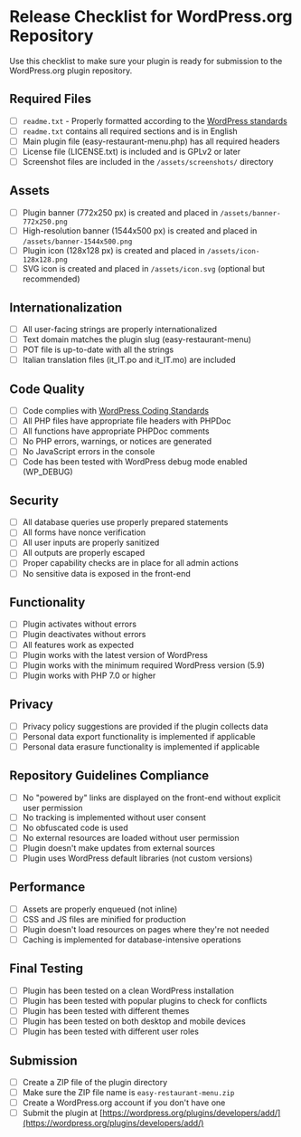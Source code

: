 # Release Checklist for WordPress.org Repository

Use this checklist to make sure your plugin is ready for submission to the WordPress.org plugin repository.

## Required Files

- [ ] `readme.txt` - Properly formatted according to the [WordPress standards](https://developer.wordpress.org/plugins/wordpress-org/how-your-readme-txt-works/)
- [ ] `readme.txt` contains all required sections and is in English
- [ ] Main plugin file (easy-restaurant-menu.php) has all required headers
- [ ] License file (LICENSE.txt) is included and is GPLv2 or later
- [ ] Screenshot files are included in the `/assets/screenshots/` directory

## Assets

- [ ] Plugin banner (772x250 px) is created and placed in `/assets/banner-772x250.png`
- [ ] High-resolution banner (1544x500 px) is created and placed in `/assets/banner-1544x500.png`
- [ ] Plugin icon (128x128 px) is created and placed in `/assets/icon-128x128.png` 
- [ ] SVG icon is created and placed in `/assets/icon.svg` (optional but recommended)

## Internationalization

- [ ] All user-facing strings are properly internationalized
- [ ] Text domain matches the plugin slug (easy-restaurant-menu)
- [ ] POT file is up-to-date with all the strings
- [ ] Italian translation files (it_IT.po and it_IT.mo) are included

## Code Quality

- [ ] Code complies with [WordPress Coding Standards](https://make.wordpress.org/core/handbook/best-practices/coding-standards/)
- [ ] All PHP files have appropriate file headers with PHPDoc
- [ ] All functions have appropriate PHPDoc comments
- [ ] No PHP errors, warnings, or notices are generated
- [ ] No JavaScript errors in the console
- [ ] Code has been tested with WordPress debug mode enabled (WP_DEBUG)

## Security

- [ ] All database queries use properly prepared statements
- [ ] All forms have nonce verification
- [ ] All user inputs are properly sanitized
- [ ] All outputs are properly escaped
- [ ] Proper capability checks are in place for all admin actions
- [ ] No sensitive data is exposed in the front-end

## Functionality

- [ ] Plugin activates without errors
- [ ] Plugin deactivates without errors
- [ ] All features work as expected
- [ ] Plugin works with the latest version of WordPress
- [ ] Plugin works with the minimum required WordPress version (5.9)
- [ ] Plugin works with PHP 7.0 or higher

## Privacy

- [ ] Privacy policy suggestions are provided if the plugin collects data
- [ ] Personal data export functionality is implemented if applicable
- [ ] Personal data erasure functionality is implemented if applicable

## Repository Guidelines Compliance

- [ ] No "powered by" links are displayed on the front-end without explicit user permission
- [ ] No tracking is implemented without user consent
- [ ] No obfuscated code is used
- [ ] No external resources are loaded without user permission
- [ ] Plugin doesn't make updates from external sources
- [ ] Plugin uses WordPress default libraries (not custom versions)

## Performance

- [ ] Assets are properly enqueued (not inline)
- [ ] CSS and JS files are minified for production
- [ ] Plugin doesn't load resources on pages where they're not needed
- [ ] Caching is implemented for database-intensive operations

## Final Testing

- [ ] Plugin has been tested on a clean WordPress installation
- [ ] Plugin has been tested with popular plugins to check for conflicts
- [ ] Plugin has been tested with different themes
- [ ] Plugin has been tested on both desktop and mobile devices
- [ ] Plugin has been tested with different user roles

## Submission

- [ ] Create a ZIP file of the plugin directory
- [ ] Make sure the ZIP file name is `easy-restaurant-menu.zip`
- [ ] Create a WordPress.org account if you don't have one
- [ ] Submit the plugin at [https://wordpress.org/plugins/developers/add/](https://wordpress.org/plugins/developers/add/) 